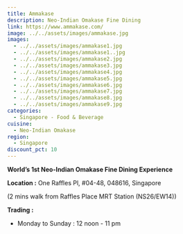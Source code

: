 ```yaml
---
title: Ammakase
description: Neo-Indian Omakase Fine Dining
link: https://www.ammakase.com/
image: ../../assets/images/ammakase.jpg
images:
  - ../../assets/images/ammakase1.jpg
  - ../../assets/images/ammakase1..jpg
  - ../../assets/images/ammakase2.jpg
  - ../../assets/images/ammakase3.jpg
  - ../../assets/images/ammakase4.jpg
  - ../../assets/images/ammakase5.jpg
  - ../../assets/images/ammakase6.jpg
  - ../../assets/images/ammakase7.jpg
  - ../../assets/images/ammakase8.jpg
  - ../../assets/images/ammakase9.jpg
categories:
  - Singapore - Food & Beverage
cuisine:
  - Neo-Indian Omakase
region:
  - Singapore
discount_pct: 10
---
```

**World’s 1st Neo-Indian Omakase Fine Dining Experience**

**Location :** One Raffles Pl, #04-48, 048616, Singapore

(2 mins walk from Raffles Place MRT Station (NS26/EW14))

**Trading :**

* Monday to Sunday : 12 noon - 11 pm
